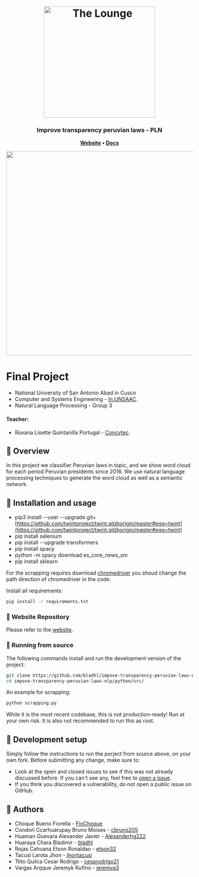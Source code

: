 
<h1 align="center">
	<img
		width="300"
		alt="The Lounge"
		src="https://www.congreso.gob.pe/Interface/landing/img/congreso.png" width="150">
</h1>

<h3 align="center">
	Improve transparency peruvian laws - PLN
</h3>

<p align="center">
	<strong>
		<a href="https://transparencia-leyes-peruanas.herokuapp.com/">Website</a>
		•
		<a href="https://github.com/bladhl/improve-transparency-peruvian-laws-nlp/tree/main/datasets">Docs</a>
	</strong>
</p>


<p align="center">
	<img src="https://drive.google.com/uc?id=148uuWTclQmUzzDWY8zcMgW21jLm15wyi" width="550">
</p>

# Final Project
-   National University of San Antonio Abad in Cusco
-   Computer and Systems Engineering -  [In.UNSAAC](http://in.unsaac.edu.pe/home/).
-   Natural Language Processing - Group 3
#### Teacher:
-   Roxana Lisette Quintanilla Portugal  -  [Concytec](http://dina.concytec.gob.pe/appDirectorioCTI/VerDatosInvestigador.do;jsessionid=f564431f36070c2b4a0e4a590b74?id_investigador=40930).

## :pushpin: Overview


In this project we classifier Peruvian laws in topic, and we show word cloud for each period Peruvian presidents since 2016. We use natural language processing techniques to generate the word cloud as well as a semantic network.

## :pushpin: Installation and usage

-   pip3 install --user --upgrade git+[https://github.com/twintproject/twint.git@origin/master#egg=twint](https://github.com/twintproject/twint.git@origin/master#egg=twint)
-   pip install selenium
-   pip install --upgrade transformers 
-   pip install spacy
-   python -m spacy download es_core_news_sm
-   pip install sklearn

For the scrapping requires download [chromedriver](https://chromedriver.chromium.org) you shoud change the path direction of chromedriver in the code.

Install all requirements:
```sh
pip install -r requirements.txt 
```

### :pushpin: Website Repository

Please refer to the [website](https://github.com/bladhl/impove-transparency-peruvian-laws-nlp/tree/main/web).

### :pushpin: Running from source

The following commands install and run the development version of the project:

```sh
git clone https://github.com/bladhl/impove-transparency-peruvian-laws-nlp
cd impove-transparency-peruvian-laws-nlp/python/src/
```
An example for scrapping:
```sh
python scrapping.py
```

While it is the most recent codebase, this is not production-ready! Run at
your own risk. It is also not recommended to run this as root.

## :pushpin: Development setup

Simply follow the instructions to run the porject from source above, on your own
fork.
Before submitting any change, make sure to:

- Look at the open and closed issues to see if this was not already discussed before. If you can't see any, feel free to [open a issue](https://github.com/bladhl/impove-transparency-peruvian-laws-nlp/issues/new).
- If you think you discovered a vulnerability, do not open a public issue on GitHub.

## :pushpin: Authors

-   Choque Bueno Fiorella  -  [FioChoque](https://github.com/FioChoque)
-   Condori Ccarhuarupay Bruno Moises  -  [cbruno205](https://github.com/cbruno205)
-   Huaman Guevara Alexander Javier  -  [Alexanderhg222](https://github.com/Alexanderhg222)
-   Huaraya Chara Bladimir  -  [bladhl](https://github.com/bladhl)
-   Rojas Cahuana Etson Ronaldao  -  [etson32](https://github.com/etson32)
-   Tacusi Larota Jhon  -  [jhontacusi](https://github.com/jhontacusi)
-   Ttito Quilca Cesar Rodrigo  -  [cesarodrigo21](https://github.com/cesarodrigo21)
-   Vargas Arqque Jeremyk Rufino  -  [jeremva3](https://github.com/jeremva3)
